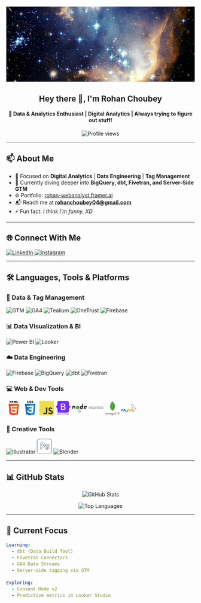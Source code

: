 <!-- Profile GIF Banner -->
<p align="center">
  <img src="https://raw.githubusercontent.com/Rohan99201/Rohan99201/main/rohan.gif" alt="Banner" />
</p>

<h2 align="center">Hey there 👋, I'm Rohan Choubey</h2>
<h4 align="center">🚀 Data & Analytics Enthusiast | Digital Analytics | Always trying to figure out stuff!</h4>

<p align="center">
  <img src="https://komarev.com/ghpvc/?username=Rohan99201&label=Profile%20views&color=129e00&style=plastic" alt="Profile views" />
</p>

---

## 📫 About Me

- 🎯 Focused on **Digital Analytics** | **Data Engineering** | **Tag Management**
- 🧠 Currently diving deeper into **BigQuery, dbt, Fivetran, and Server-Side GTM**
- 🌐 Portfolio: [rohan-webanalyst.framer.ai](https://rohan-webanalyst.framer.ai/)
- 📬 Reach me at **rohanchoubey04@gmail.com**
- ⚡ Fun fact: *I think I’m funny. XD*

---

## 🌐 Connect With Me

<p align="left">
  <a href="https://www.linkedin.com/in/rohan-choubey/" target="_blank">
    <img src="https://cdn.jsdelivr.net/npm/simple-icons@3.0.1/icons/linkedin.svg" alt="LinkedIn" height="30" width="40"/>
  </a>
  <a href="https://instagram.com/rohannn_04" target="_blank">
    <img src="https://cdn.jsdelivr.net/npm/simple-icons@3.0.1/icons/instagram.svg" alt="Instagram" height="30" width="40"/>
  </a>
</p>

---

## 🛠️ Languages, Tools & Platforms

### 🧩 Data & Tag Management
<p>
  <img src="https://toppng.com/uploads/preview/tag-manager-google-tag-manager-logo-11562938788z1xj4xxirj.png" alt="GTM" width="40" />
  <img src="https://www.vectorlogo.zone/logos/google_analytics/google_analytics-icon.svg" alt="GA4" width="40" />
  <img src="https://images.seeklogo.com/logo-png/32/1/tealium-logo-png_seeklogo-323427.png" alt="Tealium" width="40"/>
  <img src="https://logotyp.us/file/onetrust.svg" alt="OneTrust" width="40"/>
  <img src="https://www.vectorlogo.zone/logos/firebase/firebase-icon.svg" alt="Firebase" width="40"/>
</p>

### 📊 Data Visualization & BI
<p>
  <img src="https://datatako.com/wp-content/uploads/2024/02/power-bi-vector-logo.png" alt="Power BI" width="40"/>
  <img src="https://www.marceldigital.com/media/0yncqj5k/looker-studio-logo-2.png?rmode=max&width=400&height=358" alt="Looker" width="40"/>
</p>

### ☁️ Data Engineering
<p>
  <img src="https://www.vectorlogo.zone/logos/firebase/firebase-icon.svg" alt="Firebase" width="40"/>
  <img src="https://www.vectorlogo.zone/logos/google_bigquery/google_bigquery-icon.svg" alt="BigQuery" width="40"/>
  <img src="https://avatars.githubusercontent.com/u/36340142?s=200&v=4" alt="dbt" width="40"/>
  <img src="https://avatars.githubusercontent.com/u/37969967?s=200&v=4" alt="Fivetran" width="40"/>
</p>

### 💻 Web & Dev Tools
<p>
  <img src="https://raw.githubusercontent.com/devicons/devicon/master/icons/html5/html5-original-wordmark.svg" alt="html5" width="40"/>
  <img src="https://raw.githubusercontent.com/devicons/devicon/master/icons/css3/css3-original-wordmark.svg" alt="css3" width="40"/>
  <img src="https://raw.githubusercontent.com/devicons/devicon/master/icons/javascript/javascript-original.svg" alt="js" width="40"/>
  <img src="https://raw.githubusercontent.com/devicons/devicon/master/icons/bootstrap/bootstrap-plain-wordmark.svg" alt="bootstrap" width="40"/>
  <img src="https://raw.githubusercontent.com/devicons/devicon/master/icons/nodejs/nodejs-original-wordmark.svg" alt="nodejs" width="40"/>
  <img src="https://raw.githubusercontent.com/devicons/devicon/master/icons/express/express-original-wordmark.svg" alt="express" width="40"/>
  <img src="https://raw.githubusercontent.com/devicons/devicon/master/icons/mongodb/mongodb-original-wordmark.svg" alt="mongodb" width="40"/>
  <img src="https://raw.githubusercontent.com/devicons/devicon/master/icons/mysql/mysql-original-wordmark.svg" alt="mysql" width="40"/>
</p>

### 🎨 Creative Tools
<p>
  <img src="https://www.vectorlogo.zone/logos/adobe_illustrator/adobe_illustrator-icon.svg" alt="Illustrator" width="40"/>
  <img src="https://raw.githubusercontent.com/devicons/devicon/master/icons/photoshop/photoshop-line.svg" alt="Photoshop" width="40"/>
  <img src="https://download.blender.org/branding/community/blender_community_badge_white.svg" alt="Blender" width="40"/>
</p>

---

## 📊 GitHub Stats

<p align="center">
  <img src="https://github-readme-stats.vercel.app/api?username=Rohan99201&show_icons=true&theme=radical" alt="GitHub Stats" />
</p>
<p align="center">
  <img src="https://github-readme-stats.vercel.app/api/top-langs/?username=Rohan99201&layout=compact&theme=radical" alt="Top Languages" />
</p>

---

## 🔭 Current Focus

```yaml
Learning:
  - dbt (Data Build Tool)
  - Fivetran Connectors
  - GA4 Data Streams
  - Server-side tagging via GTM

Exploring:
  - Consent Mode v2
  - Predictive metrics in Looker Studio
